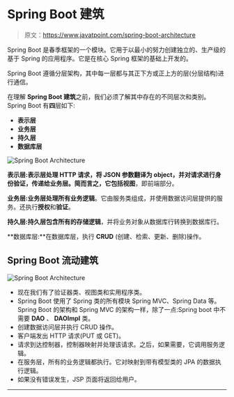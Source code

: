 # Spring Boot 建筑

> 原文：<https://www.javatpoint.com/spring-boot-architecture>

Spring Boot 是春季框架的一个模块。它用于以最小的努力创建独立的、生产级的基于 Spring 的应用程序。它是在核心 Spring 框架的基础上开发的。

Spring Boot 遵循分层架构，其中每一层都与其正下方或正上方的层(分层结构)进行通信。

在理解 **Spring Boot 建筑**之前，我们必须了解其中存在的不同层次和类别。Spring Boot 有**四**层如下:

*   **表示层**
*   **业务层**
*   **持久层**
*   **数据库层**

![Spring Boot Architecture](../img/10bd6e31b19732c15c98c5643587ffc6.png)

**表示层:**表示层处理 HTTP 请求，将 JSON 参数翻译为 object，并对请求进行身份验证，传递给业务层。简而言之，它包括**视图**，即前端部分。

**业务层:**业务层处理所有**业务逻辑**。它由服务类组成，并使用数据访问层提供的服务。还执行**授权**和**验证**。

**持久层:**持久层包含所有的**存储逻辑**，并将业务对象从数据库行转换到数据库行。

**数据库层:**在数据库层，执行 **CRUD** (创建、检索、更新、删除)操作。

## Spring Boot 流动建筑

![Spring Boot Architecture](../img/9144e26eca919adc9f5f0fde952ec7ec.png)

*   现在我们有了验证器类、视图类和实用程序类。
*   Spring Boot 使用了 Spring 类的所有模块 Spring MVC、Spring Data 等。Spring Boot 的架构和 Spring MVC 的架构一样，除了一点:Spring boot 中不需要 **DAO** 、 **DAOImpl** 类。
*   创建数据访问层并执行 CRUD 操作。
*   客户端发出 HTTP 请求(PUT 或 GET)。
*   请求到达控制器，控制器映射并处理该请求。之后，如果需要，它调用服务逻辑。
*   在服务层，所有的业务逻辑都执行。它对映射到带有模型类的 JPA 的数据执行逻辑。
*   如果没有错误发生，JSP 页面将返回给用户。

* * *